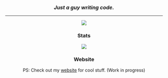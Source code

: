 <h3 align="center"><i>Just a guy writing code.</i></h3>
<hr>

<p align="center">
	<img src="https://skillicons.dev/icons?i=python,dart,go,rust,django,fastapi,flutter,git,graphql,zig,regex" />
</p>

<h3 align="center">Stats</h3>
<p align="center"> <img src="https://github-readme-stats.vercel.app/api?username=lacksonmunthali&show_icons=true&theme=synthwave"> </p>


<h3 align="center">Website</h3>
<p align="center">
	PS: Check out my <a href="https://lacksonmunthali.com/">website</a> for cool stuff. (Work in progress)
</p>